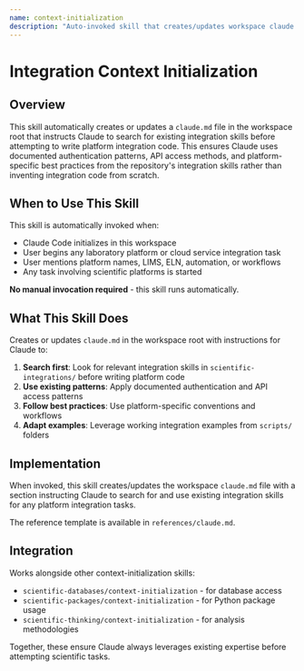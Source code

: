 ```yaml
---
name: context-initialization
description: "Auto-invoked skill that creates/updates workspace claude.md to instruct Claude to always search for existing integration skills before attempting any laboratory platform or cloud service integration task."
---
```


# Integration Context Initialization

## Overview

This skill automatically creates or updates a `claude.md` file in the workspace root that instructs Claude to search for existing integration skills before attempting to write platform integration code. This ensures Claude uses documented authentication patterns, API access methods, and platform-specific best practices from the repository's integration skills rather than inventing integration code from scratch.

## When to Use This Skill

This skill is automatically invoked when:
- Claude Code initializes in this workspace
- User begins any laboratory platform or cloud service integration task
- User mentions platform names, LIMS, ELN, automation, or workflows
- Any task involving scientific platforms is started

**No manual invocation required** - this skill runs automatically.

## What This Skill Does

Creates or updates `claude.md` in the workspace root with instructions for Claude to:

1. **Search first**: Look for relevant integration skills in `scientific-integrations/` before writing platform code
2. **Use existing patterns**: Apply documented authentication and API access patterns
3. **Follow best practices**: Use platform-specific conventions and workflows
4. **Adapt examples**: Leverage working integration examples from `scripts/` folders

## Implementation

When invoked, this skill creates/updates the workspace `claude.md` file with a section instructing Claude to search for and use existing integration skills for any platform integration tasks.

The reference template is available in `references/claude.md`.

## Integration

Works alongside other context-initialization skills:
- `scientific-databases/context-initialization` - for database access
- `scientific-packages/context-initialization` - for Python package usage
- `scientific-thinking/context-initialization` - for analysis methodologies

Together, these ensure Claude always leverages existing expertise before attempting scientific tasks.
